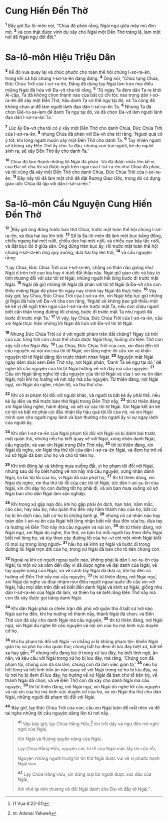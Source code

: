 # Cung Hiến Ðền Thờ

<sup><b>1</b></sup> Bấy giờ Sa-lô-môn nói, “Chúa đã phán rằng, Ngài ngự giữa mây mù đen mịt, <sup><b>2</b></sup> và con thật được vinh dự xây cho Ngài một Ðền Thờ tráng lệ, làm một nơi để Ngài ngự đời đời.”

# Sa-lô-môn Hiệu Triệu Dân

<sup><b>3</b></sup> Kế đó vua quay lại và chúc phước cho toàn thể hội chúng I-sơ-ra-ên, trong khi cả hội chúng I-sơ-ra-ên đang đứng. <sup><b>4</b></sup> Ông nói, “Chúc tụng Chúa, Ðức Chúa Trời của I-sơ-ra-ên, Ðấng đã dùng tay Ngài làm trọn mọi điều miệng Ngài đã hứa với Ða-vít cha tôi rằng, <sup><b>5</b></sup> ‘Từ ngày Ta đem dân Ta ra khỏi Ai-cập, Ta đã không chọn thành nào của bất cứ chi tộc nào trong dân I-sơ-ra-ên để xây một Ðền Thờ, hầu danh Ta có thể ngự tại đó, và Ta cũng đã không chọn ai để làm người lãnh đạo dân I-sơ-ra-ên Ta. <sup><b>6</b></sup> Nhưng Ta đã chọn Giê-ru-sa-lem để danh Ta ngự tại đó, và đã chọn Ða-vít làm người lãnh đạo dân I-sơ-ra-ên Ta.’

<sup><b>7</b></sup> Lúc ấy Ða-vít cha tôi có ý xây một Ðền Thờ cho danh Chúa, Ðức Chúa Trời của I-sơ-ra-ên, <sup><b>8</b></sup> nhưng Chúa đã phán với Ða-vít cha tôi rằng, ‘Ngươi quả có ý tốt, khi lòng ngươi muốn xây một Ðền Thờ cho danh Ta. <sup><b>9</b></sup> Tuy nhiên ngươi sẽ không xây Ðền Thờ ấy cho Ta đâu, nhưng con trai ngươi, kẻ do ngươi sinh ra, sẽ xây Ðền Thờ ấy cho danh Ta.’

<sup><b>10</b></sup> Chúa đã làm thành những lời Ngài đã phán. Tôi đã được nhấc lên kế vị của Ða-vít cha tôi và được ngồi trên ngai của I-sơ-ra-ên như Chúa đã phán, và tôi cũng đã xây một Ðền Thờ cho danh Chúa, Ðức Chúa Trời của I-sơ-ra-ên. <sup><b>11</b></sup> Ðây nầy tôi đã làm một chỗ để đặt Rương Giao Ước, trong đó có đựng giao ước Chúa đã lập với dân I-sơ-ra-ên.”

# Sa-lô-môn Cầu Nguyện Cung Hiến Ðền Thờ

<sup><b>12</b></sup> [^1@-8325f629-d71b-4409-8a83-006501ab14f7]Bấy giờ ông đứng trước bàn thờ Chúa, trước mặt toàn thể hội chúng I-sơ-ra-ên, và đưa hai tay lên trời. <sup><b>13</b></sup> Số là Sa-lô-môn đã làm một bục bằng đồng, chiều ngang hai mét rưỡi, chiều dọc hai mét rưỡi, và chiều cao bảy tấc rưỡi, và đặt bục đó ở giữa sân. Ông đứng trên bục ấy; rồi trước mặt toàn thể hội chúng I-sơ-ra-ên ông quỳ xuống, đưa hai tay lên trời, <sup><b>14</b></sup> và cầu nguyện rằng:

“Lạy Chúa, Ðức Chúa Trời của I-sơ-ra-ên, chẳng có thần nào giống như Ngài ở trên trời cao kia hay ở dưới đất thấp nầy. Ngài giữ giao ước và bày tỏ tình thương đối với các tôi tớ Ngài, những người hết lòng bước đi trước mặt Ngài. <sup><b>15</b></sup> Ngài đã giữ những lời Ngài đã phán với tôi tớ Ngài là Ða-vít cha con. Ðiều miệng Ngài đã phán thì ngày nay chính tay Ngài đã thực hiện. <sup><b>16</b></sup> Vậy bây giờ, lạy Chúa, Ðức Chúa Trời của I-sơ-ra-ên, xin Ngài tiếp tục giữ những gì Ngài đã hứa với Ða-vít cha con rằng, ‘Ngươi sẽ không bao giờ thiếu một kẻ kế vị để ngồi trên ngai của I-sơ-ra-ên trước mặt Ta, nếu con cháu ngươi biết cẩn thận trong đường lối chúng, bước đi trước mặt Ta như ngươi đã bước đi trước mặt Ta.’ <sup><b>17</b></sup> Vì vậy, lạy Chúa, Ðức Chúa Trời của I-sơ-ra-ên, cầu xin Ngài thực hiện những lời Ngài đã hứa với Ða-vít tôi tớ Ngài.

<sup><b>18</b></sup> Nhưng Ðức Chúa Trời có ở với người phàm trên đất chăng? Ngay cả trời của các từng trời còn chưa thể chứa được Ngài thay, huống chi Ðền Thờ con xây cất cho Ngài đây. <sup><b>19</b></sup> Lạy Chúa, Ðức Chúa Trời của con, xin đoái đến lời cầu nguyện và nài xin của tôi tớ Ngài; xin lắng nghe lời cầu xin và khẩn nguyện tôi tớ Ngài dâng lên trước thánh nhan Ngài. <sup><b>20</b></sup> Nguyện mắt Ngài ngày đêm đoái xem Ðền Thờ nầy, nơi Ngài phán, ‘Danh Ta sẽ ngự tại đó,’ để nghe lời cầu nguyện của tôi tớ Ngài hướng về nơi đây mà cầu nguyện. <sup><b>21</b></sup> Cầu xin Ngài lắng nghe lời cầu nguyện của tôi tớ Ngài và của I-sơ-ra-ên dân Ngài, mỗi khi họ hướng về nơi nầy mà cầu nguyện. Từ thiên đàng, nơi Ngài ngự, xin Ngài dủ nghe, nhậm lời, và tha thứ cho.

<sup><b>22</b></sup> Khi có ai phạm tội đối với người khác, và người ta bắt kẻ ấy phải thề, nếu kẻ ấy đến và thề trước bàn thờ Ngài trong Ðền Thờ nầy, <sup><b>23</b></sup> thì từ thiên đàng xin Ngài lắng nghe, hành động, và xét xử các tôi tớ Ngài. Xin Ngài kết án kẻ có tội và bắt nó phải cúi đầu nhận lấy hậu quả tội lỗi của nó, và xin Ngài minh oan cho người ngay lành và ban thưởng cho người ấy vì sự ngay lành của người ấy.

<sup><b>24</b></sup> Khi dân I-sơ-ra-ên của Ngài phạm tội đối với Ngài và bị đánh bại trước mặt quân thù, nhưng nếu họ biết quay về với Ngài, xưng nhận danh Ngài, cầu nguyện, và van xin Ngài trong Ðền Thờ nầy, <sup><b>25</b></sup> thì từ thiên đàng, xin Ngài dủ nghe, xin Ngài tha thứ tội của dân I-sơ-ra-ên Ngài, và đem họ trở về xứ sở Ngài đã ban cho họ và cho tổ tiên họ.

<sup><b>26</b></sup> Khi trời đóng lại và không mưa xuống đất, vì họ phạm tội đối với Ngài, nhưng sau đó họ biết hướng về nơi nầy mà cầu nguyện, xưng nhận danh Ngài, lìa bỏ tội lỗi của họ, vì Ngài đã sửa phạt họ, <sup><b>27</b></sup> thì từ thiên đàng, xin Ngài dủ nghe, xin tha thứ tội lỗi của các tôi tớ Ngài, tức dân I-sơ-ra-ên của Ngài, xin chỉ dạy họ con đường tốt họ phải đi, và xin ban mưa xuống xứ sở Ngài ban cho dân Ngài làm sản nghiệp.

<sup><b>28</b></sup> Khi trong xứ gặp nạn đói, khi họ gặp phải ôn dịch, hạn hán, nấm mốc, cào cào, hay sâu bọ, nếu quân thù đến vây hãm thành nào của họ, bất cứ họ bị ôn dịch nào, bất cứ họ bị chứng bịnh gì, <sup><b>29</b></sup> nhưng có cá nhân nào hay toàn dân I-sơ-ra-ên của Ngài hết lòng nhận biết nỗi đau đớn của họ, đưa tay ra hướng về Ðền Thờ nầy mà cầu nguyện và nài xin, <sup><b>30</b></sup> thì từ thiên đàng, nơi Ngài ngự, xin Ngài dủ nghe, tha thứ, và báo trả mỗi người tùy theo điều Ngài biết nơi lòng họ, và tùy theo các đường lối của họ –vì chỉ một mình Ngài biết rõ mọi sự trong lòng người– <sup><b>31</b></sup> hầu họ sẽ kính sợ Ngài và bước đi trong đường lối Ngài trọn đời của họ, trong xứ Ngài đã ban cho tổ tiên chúng con.

<sup><b>32</b></sup> Ngoài ra khi có người ngoại quốc nào, không phải là dân I-sơ-ra-ên của Ngài, từ một xứ xa xăm đến đây vì đã được nghe về đại danh của Ngài, về tay quyền năng của Ngài, và về cánh tay Ngài đã đưa ra, khi họ đến và hướng về Ðền Thờ nầy mà cầu nguyện, <sup><b>33</b></sup> thì từ thiên đàng, nơi Ngài ngự, xin Ngài dủ nghe và đoái nhậm mọi điều người ngoại quốc đó cầu xin với Ngài, hầu mọi dân trên đất sẽ biết đến danh Ngài và kính sợ Ngài, giống như dân I-sơ-ra-ên của Ngài đã làm, và thiên hạ sẽ biết rằng Ðền Thờ nầy mà con đã xây được gọi bằng danh Ngài.

<sup><b>34</b></sup> Khi dân Ngài phải ra chiến trận đối phó với quân thù ở bất cứ nơi nào Ngài sai họ đến, khi họ hướng về thành nầy, thành Ngài đã chọn, và Ðền Thờ con đã xây cho danh Ngài mà cầu nguyện, <sup><b>35</b></sup> thì từ thiên đàng, nơi Ngài ngự, xin Ngài dủ nghe lời cầu nguyện và nài xin của họ mà binh vực duyên cớ họ.

<sup><b>36</b></sup> Khi họ phạm tội đối với Ngài –vì chẳng ai là không phạm tội– khiến Ngài giận họ và phó họ cho quân thù; chúng bắt họ đem đi lưu đày biệt xứ, bất kể xa hay gần; <sup><b>37</b></sup> nhưng nếu đang lúc ở trong xứ lưu đày, họ biết tỉnh ngộ, ăn năn, và kêu cầu với Ngài trong xứ họ bị lưu đày, mà rằng, ‘Chúng con đã phạm tội, chúng con đã sai lầm, chúng con đã làm việc gian tà,’ <sup><b>38</b></sup> nếu họ hết lòng và hết linh hồn ăn năn quay về với Ngài trong xứ họ bị lưu đày, và từ nơi họ bị đem đi lưu đày, họ hướng về xứ Ngài đã ban cho tổ tiên họ, về thành Ngài đã chọn, và về Ðền Thờ con đã xây cho danh Ngài mà cầu nguyện, <sup><b>39</b></sup> thì từ thiên đàng, nơi Ngài ngự, xin Ngài dủ nghe lời cầu nguyện và nài xin của họ mà binh vực duyên cớ của họ, và xin Ngài tha thứ cho dân Ngài, những người đã phạm tội đối với Ngài.

<sup><b>40</b></sup> Bây giờ, lạy Ðức Chúa Trời của con, cầu xin Ngài luôn để mắt nhìn và để tai nghe những lời cầu nguyện dâng lên từ nơi nầy.

> <sup><b>41</b></sup> Vậy bây giờ, lạy Chúa Hằng Hữu,[^1-8325f629-d71b-4409-8a83-006501ab14f7] xin trỗi dậy và ngự đến nơi nghỉ ngơi của Ngài,
>
> Xin Ngài và Rương quyền năng của Ngài.
>
> Lạy Chúa Hằng Hữu, nguyện các tư tế của Ngài mặc lấy ơn cứu rỗi,
>
> Nguyện những người trung tín tin thờ Ngài được vui vẻ vì phước hạnh Ngài ban.
>
> <sup><b>42</b></sup> Lạy Chúa Hằng Hữu, xin đừng loại bỏ người được xức dầu của Ngài,
>
> Xin nhớ lại tình thương vô đối Ngài dành cho Ða-vít đầy tớ Ngài.”

[^1-8325f629-d71b-4409-8a83-006501ab14f7]: nt: Adonai Yahweh

[^1@-8325f629-d71b-4409-8a83-006501ab14f7]: (1 Vua 6:22-51)

